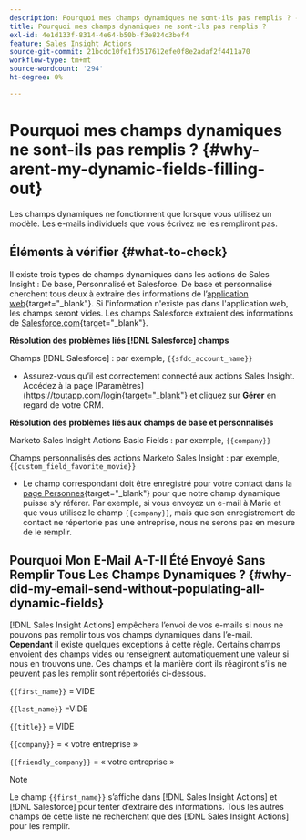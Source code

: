 ```yaml
---
description: Pourquoi mes champs dynamiques ne sont-ils pas remplis ? - Documents Marketo - Documentation Du Produit
title: Pourquoi mes champs dynamiques ne sont-ils pas remplis ?
exl-id: 4e1d133f-8314-4e64-b50b-f3e824c3bef4
feature: Sales Insight Actions
source-git-commit: 21bcdc10fe1f3517612efe0f8e2adaf2f4411a70
workflow-type: tm+mt
source-wordcount: '294'
ht-degree: 0%

---
```


# Pourquoi mes champs dynamiques ne sont-ils pas remplis ? {#why-arent-my-dynamic-fields-filling-out}

Les champs dynamiques ne fonctionnent que lorsque vous utilisez un modèle. Les e-mails individuels que vous écrivez ne les rempliront pas.

## Éléments à vérifier {#what-to-check}

Il existe trois types de champs dynamiques dans les actions de Sales Insight : De base, Personnalisé et Salesforce. De base et personnalisé cherchent tous deux à extraire des informations de l’[application web](https://toutapp.com/login){target="_blank"}. Si l&#39;information n&#39;existe pas dans l&#39;application web, les champs seront vides. Les champs Salesforce extraient des informations de [Salesforce.com](https://salesforce.com){target="_blank"}.

**Résolution des problèmes liés [!DNL Salesforce] champs**

Champs [!DNL Salesforce] : par exemple, `{{sfdc_account_name}}`

* Assurez-vous qu’il est correctement connecté aux actions Sales Insight. Accédez à la page [Paramètres]&#x200B;(<https://toutapp.com/login{target="_blank"}> et cliquez sur **Gérer** en regard de votre CRM.

**Résolution des problèmes liés aux champs de base et personnalisés**

Marketo Sales Insight Actions Basic Fields : par exemple, `{{company}}`

Champs personnalisés des actions Marketo Sales Insight : par exemple, `{{custom_field_favorite_movie}}`

* Le champ correspondant doit être enregistré pour votre contact dans la [page Personnes](https://toutapp.com/next#relationships){target="_blank"} pour que notre champ dynamique puisse s’y référer. Par exemple, si vous envoyez un e-mail à Marie et que vous utilisez le champ `{{company}}`, mais que son enregistrement de contact ne répertorie pas une entreprise, nous ne serons pas en mesure de le remplir.

## Pourquoi Mon E-Mail A-T-Il Été Envoyé Sans Remplir Tous Les Champs Dynamiques ? {#why-did-my-email-send-without-populating-all-dynamic-fields}

[!DNL Sales Insight Actions] empêchera l’envoi de vos e-mails si nous ne pouvons pas remplir tous vos champs dynamiques dans l’e-mail. **Cependant** il existe quelques exceptions à cette règle. Certains champs envoient des champs vides ou renseignent automatiquement une valeur si nous en trouvons une. Ces champs et la manière dont ils réagiront s’ils ne peuvent pas les remplir sont répertoriés ci-dessous.

`{{first_name}}` = VIDE

`{{last_name}}` =VIDE

`{{title}}` = VIDE

`{{company}}` = « votre entreprise »

`{{friendly_company}}` = « votre entreprise »

>[!NOTE]
>
>Le champ `{{first_name}}` s’affiche dans [!DNL Sales Insight Actions] et [!DNL Salesforce] pour tenter d’extraire des informations. Tous les autres champs de cette liste ne recherchent que des [!DNL Sales Insight Actions] pour les remplir.
